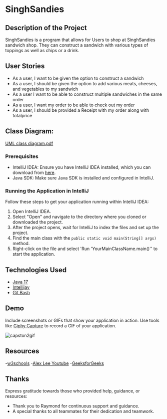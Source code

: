 # SinghSandies

## Description of the Project
SinghSandies is a program that allows for Users to shop at SinghSandies sandwich shop. They can construct a sandwich with various types of toppings as well as chips or a drink.

## User Stories



- As a user, I want to be given the option to construct a sandwich
- As a user, I should be given the option to add various meats, cheeses, and vegetables to my sandwich
- As a user I want to be able to construct multiple sandwiches in the same order
- As a user, I want my order to be able to check out my order
- As a user, I should be provided a Receipt with my order along with totalprice

## Class Diagram:

[UML class diagram.pdf](https://github.com/user-attachments/files/15568632/UML.class.diagram.pdf)



### Prerequisites

- IntelliJ IDEA: Ensure you have IntelliJ IDEA installed, which you can download from [here](https://www.jetbrains.com/idea/download/).
- Java SDK: Make sure Java SDK is installed and configured in IntelliJ.

### Running the Application in IntelliJ

Follow these steps to get your application running within IntelliJ IDEA:

1. Open IntelliJ IDEA.
2. Select "Open" and navigate to the directory where you cloned or downloaded the project.
3. After the project opens, wait for IntelliJ to index the files and set up the project.
4. Find the main class with the `public static void main(String[] args)` method.
5. Right-click on the file and select 'Run 'YourMainClassName.main()'' to start the application.

## Technologies Used

- [Java 17](https://www.oracle.com/java/technologies/javase/jdk17-archive-downloads.html)
- [Intellijay](https://www.jetbrains.com/idea/)
- [Git Bash ](https://git-scm.com/downloads)

## Demo

Include screenshots or GIFs that show your application in action. Use tools like [Giphy Capture](https://giphy.com/apps/giphycapture) to record a GIF of your application.


![capston2gif](https://github.com/singhun1t/SinghSandies/assets/16910183/49f22674-d1df-4faf-9415-c6d33bbb9728)



## Resources



-[w3schools](https://www.w3schools.com/java/java_intro.asp)
-[Alex Lee Youtube](https://www.youtube.com/@alexlorenlee)
-[GeeksforGeeks](https://www.geeksforgeeks.org/arrays-in-java/?ref=shm)


## Thanks

Express gratitude towards those who provided help, guidance, or resources:

- Thank you to Raymond for continuous support and guidance.
- A special thanks to all teammates for their dedication and teamwork.
